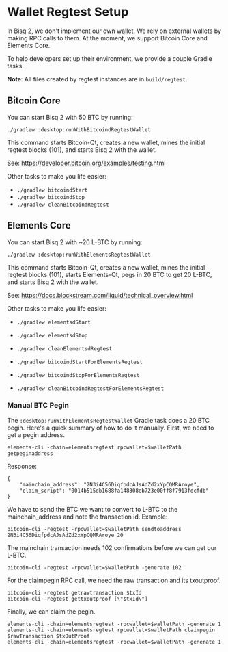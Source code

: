 # Wallet Regtest Setup

In Bisq 2, we don't implement our own wallet. We rely on external wallets by making RPC calls to them. At the moment, we
support Bitcoin Core and Elements Core.

To help developers set up their environment, we provide a couple Gradle tasks.

**Note**: All files created by regtest instances are in `build/regtest`.

## Bitcoin Core

You can start Bisq 2 with 50 BTC by running:

```
./gradlew :desktop:runWithBitcoindRegtestWallet
```

This command starts Bitcoin-Qt, creates a new wallet, mines the initial regtest blocks (101), and starts Bisq 2 with the
wallet.

See: https://developer.bitcoin.org/examples/testing.html

Other tasks to make you life easier:

- `./gradlew bitcoindStart`
- `./gradlew bitcoindStop`
- `./gradlew cleanBitcoindRegtest`

## Elements Core

You can start Bisq 2 with ~20 L-BTC by running:

```
./gradlew :desktop:runWithElementsRegtestWallet
```

This command starts Bitcoin-Qt, creates a new wallet, mines the initial regtest blocks (101), starts Elements-Qt, pegs
in 20 BTC to get 20 L-BTC, and starts Bisq 2 with the wallet.

See: https://docs.blockstream.com/liquid/technical_overview.html

Other tasks to make you life easier:

- `./gradlew elementsdStart`
- `./gradlew elementsdStop`
- `./gradlew cleanElementsdRegtest`


- `./gradlew bitcoindStartForElementsRegtest`
- `./gradlew bitcoindStopForElementsRegtest`
- `./gradlew cleanBitcoindRegtestForElementsRegtest`

### Manual BTC Pegin

The `:desktop:runWithElementsRegtestWallet` Gradle task does a 20 BTC pegin. Here's a quick summary of how to do it
manually. First, we need to get a pegin address.

```
elements-cli -chain=elementsregtest rpcwallet=$walletPath getpeginaddress
```

Response:

```
{
    "mainchain_address": "2N3i4C56DiqfpdcAJsAdZd2xYpCQMRAroye",
    "claim_script": "0014b515db1688fa148308eb723e00ff8f7913fdcfdb"
}
```

We have to send the BTC we want to convert to L-BTC to the mainchain_address and note the transaction id. Example:
```
bitcoin-cli -regtest -rpcwallet=$walletPath sendtoaddress 2N3i4C56DiqfpdcAJsAdZd2xYpCQMRAroye 20
```

The mainchain transaction needs 102 confirmations before we can get our L-BTC.
```
bitcoin-cli -regtest -rpcwallet=$walletPath -generate 102
```

For the claimpegin RPC call, we need the raw transaction and its txoutproof.

```
bitcoin-cli -regtest getrawtransaction $txId
bitcoin-cli -regtest gettxoutproof [\"$txId\"]
```

Finally, we can claim the pegin.

```
elements-cli -chain=elementsregtest -rpcwallet=$walletPath -generate 1
elements-cli -chain=elementsregtest rpcwallet=$walletPath claimpegin $rawTransaction $txOutProof
elements-cli -chain=elementsregtest -rpcwallet=$walletPath -generate 1
```